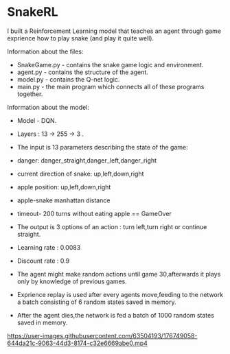 # SnakeRL

I built a Reinforcement Learning model that teaches an agent through game exprience how to play snake (and play it quite well).

Information about the files:

* SnakeGame.py - contains the snake game logic and environment.
* agent.py - contains the structure of the agent.
* model.py - contains the Q-net logic.
* main.py - the main program which connects all of these programs together.

Information about the model:

* Model - DQN.

* Layers :   13 -> 255 -> 3 .

* The input is 13 parameters describing the state of the game:
* danger: danger_straight,danger_left,danger_right
* current direction of snake: up,left,down,right
* apple position: up,left,down,right
* apple-snake manhattan distance
* timeout- 200 turns without eating apple == GameOver

* The output is 3 options of an action : turn left,turn right or continue straight.

* Learning rate : 0.0083

* Discount rate : 0.9

* The agent might make random actions until game 30,afterwards it plays only by knowledge of previous games.

* Exprience replay is used after every agents move,feeding to the network a batch consisting of 6 random states saved in memory.

* After the agent dies,the network is fed a batch of 1000 random states saved in memory.



https://user-images.githubusercontent.com/63504193/176749058-644da21c-9063-44d3-8174-c32e6669abe0.mp4
